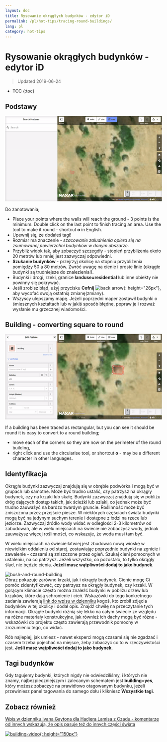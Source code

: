```yaml
---
layout: doc
title: Rysowanie okrągłych budynków - edytor iD
permalink: /pl/hot-tips/tracing-round-buildings/
lang: pl
category: hot-tips
---
```


Rysowanie okrągłych budynków - edytor iD
============

> Updated 2019-06-24

- TOC
{:toc}

Podstawy
----------

![Round Buildings][]


Do zanotowania;  

- Place your points where the walls will reach the ground - 3 points is the minimum. Double click on the last point to finish tracing an area. Use the tool to make it round - shortcut **o** in English.  
- Upewnij się, że dodałeś tagi!  
- Rozmiar ma znaczenie - *szacowanie zaludnienia opiera się na zsumowanej powierzchni budynków w danym obszarze*.  
- Przybliż widok tak, aby zobaczyć szczegóły - stopień przybliżenia około 20 metrów lub mniej jest zazwyczaj odpowiedni.  
- **Szukanie budynków** - przejrzyj okolicę na stopniu przybliżenia pomiędzy 50 a 80 metrów. Zwróć uwagę na cienie i proste linie (okrągłe budynki są trudniejsze do znalezienia!).  
- Budynki i drogi, rzeki, granice **landuse=residential** lub inne obiekty nie powinny się pokrywać.  
- Jeśli zrobisz błąd, użyj przycisku **Cofnij** ![back arrow]{: height="26px"}, aby wycofać swoją ostatnią zmianę(zmiany).  
- Wszyscy ulepszamy mapę. Jeżeli poprzedni maper zostawił budynki o śmiesznych kształtach lub w jakiś sposób błędne, popraw je i rozważ wysłanie mu grzecznej wiadomości.  

Building - converting square to round
-------------------------------------

![Square to round][]  

If a building has been traced as rectangular, but you can see it should be round it is easy to convert to a round building;

- move each of the corners so they are now on the perimeter of the round building,
- right click and use the circularise tool, or shortcut **o** - may be a different character in other languages.  

Identyfikacja
---------------

Okrągłe budynki zazwyczaj znajdują się w obrębie podwórka i mogą być w grupach lub samotne. Może być trudno ustalić, czy patrzysz na okrągły budynek, czy na krzaki lub skałę. Budynki zazwyczaj znajdują się w pobliżu dróg dających dostęp takich, jak ścieżki lub szlaki, co jednak może być trudno zauważyć na bardzo twardym gruncie. Roślinność może być zniszczona przez przejście piesze. W niektórych częściach świata budynki mogą być na jedynym suchym terenie i dostępne z łodzi na rzece lub jeziorze. Zazwyczaj źródło wody widać w odległości 2-3 kilometrów od zabudowań, ale w wielu miejscach na świecie nie zobaczysz wody, jednak zauważysz więcej roślinności, co wskazuje, że woda musi tam być.  

W wielu miejscach na świecie łatwiej jest zbudować nową wioskę w niewielkim oddaleniu od starej, zostawiając poprzednie budynki na zgnicie i zawalenie - czasami są zniszczone przez ogień. Szukaj cieni pomocnych w ustaleniu, na co patrzysz. Jeżeli wszystko, co pozostało, to tylko okrągły ślad, nie będzie cienia. **Jeżeli masz wątpliwości dodaj to jako budynek**.  

![bush-and-round-building][]  
Obraz pokazuje zarówno krzaki, jak i okrągły budynek. Cienie mogę Ci pomóc zidentyfikować, czy patrzysz na okrągły budynek, czy krzaki. W gorącym klimacie często można znaleźć budynki w pobliżu drzew lub krzaków, które dają schronienie i cień. Wskazówki do tego konkretnego zadania zawierają [link do wpisu w dzienniku](https://www.openstreetmap.org/user/IvanGayton/diary/38612) kogoś, kto zrobił zdjęcia budynków w tej okolicy i dodał opis. Znajdź chwilę na przeczytanie tych informacji. Okrągłe budynki różnią się lekko na całym świecie ze względu na różne materiały konstrukcyjne, jak również ich dachy mogą być różne - wskazówki do projektu często zawierają przewodnik pomocny w zrozumieniu tego, co widać.  

Rób najlepiej, jak umiesz - nawet eksperci mogą czasami się nie zgadzać i czasem trzeba pojechać na miejsce, żeby zobaczyć co to w rzeczywistości jest. **Jeśli masz wątpliwości dodaj to jako budynek**.  

Tagi budynków
-------------

Gdy tagujemy budynki, których nigdy nie odwiedziliśmy, i których nie znamy, najbezpieczniejszym i zalecanym schematem jest **building**=**yes**, który możesz zobaczyć na prawidłowo otagowanym budynku, jeżeli przewiniesz panel tagowania do samego dołu i klikniesz **Wszystkie tagi**.

Zobacz również  
---------

[Wpis w dzienniku Ivana Gaytona dla Hadjera Lamisa z Czadu - komentarze od innych wskazują, że opis pasuje też do innych części świata](https://www.openstreetmap.org/user/IvanGayton/diary/38612)

[![building-video]{: height="150px"}](https://www.youtube.com/watch?v=VPJz-AucqF4&index=7&list=PLb9506_-6FMHZ3nwn9heri3xjQKrSq1hN "Samouczki wideo Humanitarian OpenStreetMap Team - Dodawanie budynku do OpenStreetMap")  


[keymon]:/images/hot-tips/keymon.png
[Round Buildings]: /images/hot-tips/round_building.gif "Przykład mapowania okrągłego budynku"
[Square to round]: /images/hot-tips/square-round-building.gif "Demonstrating changing a square to round building"  
[bush-and-round-building]: /images/hot-tips/bush-and-round-building.png "Okrągły budynek obok krzaków"
[back arrow]: /images/beginner/back-arrow.png "Cofnij"
[building-video]: /images/hot-tips/building-video.png "Samouczki wideo Humanitarian OpenStreetMap Team - Dodawanie budynku do OpenStreetMap"